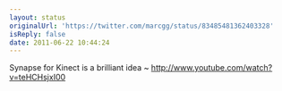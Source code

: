 ```yaml
---
layout: status
originalUrl: 'https://twitter.com/marcgg/status/83485481362403328'
isReply: false
date: 2011-06-22 10:44:24
---
```


Synapse for Kinect is a brilliant idea ~ http://www.youtube.com/watch?v=teHCHsjxI00
